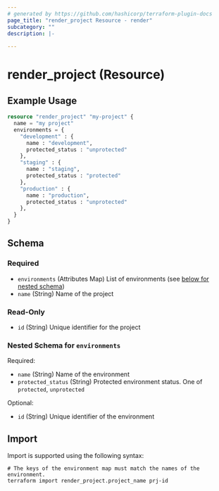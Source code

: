 ```yaml
---
# generated by https://github.com/hashicorp/terraform-plugin-docs
page_title: "render_project Resource - render"
subcategory: ""
description: |-
  
---
```


# render_project (Resource)



## Example Usage

```terraform
resource "render_project" "my-project" {
  name = "my project"
  environments = {
    "development" : {
      name : "development",
      protected_status : "unprotected"
    },
    "staging" : {
      name : "staging",
      protected_status : "protected"
    },
    "production" : {
      name : "production",
      protected_status : "unprotected"
    },
  }
}
```

<!-- schema generated by tfplugindocs -->
## Schema

### Required

- `environments` (Attributes Map) List of environments (see [below for nested schema](#nestedatt--environments))
- `name` (String) Name of the project

### Read-Only

- `id` (String) Unique identifier for the project

<a id="nestedatt--environments"></a>
### Nested Schema for `environments`

Required:

- `name` (String) Name of the environment
- `protected_status` (String) Protected environment status. One of `protected`, `unprotected`

Optional:

- `id` (String) Unique identifier of the environment

## Import

Import is supported using the following syntax:

```shell
# The keys of the environment map must match the names of the environment.
terraform import render_project.project_name prj-id
```
